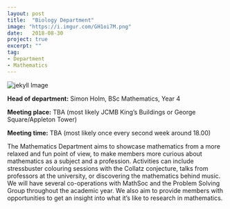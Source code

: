 ```yaml
---
layout: post
title:  "Biology Department"
image: "https://i.imgur.com/GH1oi7M.png"
date:   2018-08-30
project: true
excerpt: ""
tag:
- Department
- Mathematics
---
```

![jekyll Image](https://i.imgur.com/GH1oi7M.png)

**Head of department:** Simon Holm, BSc Mathematics, Year 4

**Meeting place:** TBA (most likely JCMB King’s Buildings or George Square/Appleton Tower)

**Meeting time:** TBA (most likely once every second week around 18.00)

The Mathematics Department aims to showcase mathematics from a more relaxed and fun point of view, to make members more curious about mathematics as a subject and a profession. Activities can include stressbuster colouring sessions with the Collatz conjecture, talks from professors at the university, or discovering the mathematics behind music. We will have several co-operations with MathSoc and the Problem Solving Group throughout the academic year. We also aim to provide members with opportunities to get an insight into what it’s like to research in mathematics.  

